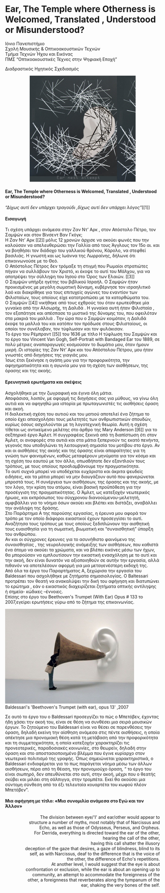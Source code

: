 # Ear, The Temple where Otherness is Welcomed, Τranslated , Understood or Misunderstood?

Ιόνιο Πανεπιστήμιο  
Σχολή Μουσικής & Οπτικοακουστικών Τεχνών  
Τμήμα Τεχνών Ήχου και  Εικόνας  
ΠΜΣ “Οπτικοακουστικές Τέχνες στην Ψηφιακή Εποχή”  

Διαδραστικός Ηχητικός Σχεδιασμός

<p align="center">
  <img width="345" height="345" src="./1earnest attempt.jpg">
  <h4>Ear,  The Temple where Otherness is Welcomed, Τranslated , Understood or Misunderstood?</h4>
</p>     
  
*“Δίχως αυτί δεν υπάρχει τραγούδι ,δίχως αυτί δεν υπάρχει λόγος”*[[1]] 

#### Εισαγωγή
Τι σχέση υπάρχει ανάμεσα στην Ζαν Ντ’ Αρκ , στον Απόστολο  Πέτρο, τον Σαμψών  και στον Βίνσεντ Βαν Γκόγκ;  
Η Ζαν Ντ’ Αρκ [[2]] μόλις 12 χρονών άρχισε να ακούει φωνές που την καλούσαν να απελευθερώσει  την Γαλλία από τους Άγγλους τον 15ο αι. και να βοηθήσει τον διάδοχο του γαλλικού θρόνου, Κάρολο, να στεφθεί βασιλιάς. Η γνωστή και ως Ιωάννα  της Λωρραίνης, δήλωνε ότι επικοινωνούσε με το Θεό.  
 Ο Απόστολος  Πέτρος δεν τρόμαξε τη στιγμή που  Ρωμαίοι στρατιώτες  πήγαν να  συλλάβουν τον Χριστό, κι έκοψε το αυτί του Μάλχου, για να αποτρέψει την σύλληψη του Ιησού  στο Όρος των Ελαιών. [[3]]  
 Ο Σαμψών υπήρξε ηγέτης του βιβλικού Ισραήλ. Ο Σαμψών ήταν προικισμένος με μεγάλη σωματική δύναμη,  κυβέρνησε τον ισραηλιτικό λαό και διακρίθηκε για τους επιτυχείς αγώνες του εναντίον των Φιλισταίων, τους οποίους είχε κατατροπώσει με τα κατορθώματα του.   
 Ο Σαμψών [[4]] νικήθηκε από τους εχθρούς του όταν ερωτεύθηκε μία γυναίκα από την Αλσωρήχ,  τη Δαλιδά . Η γυναίκα αυτή ήταν Φιλισταία , τον εξαπάτησε και απέσπασε το μυστικό της δύναμης του, που  οφειλόταν στα μακριά του μαλλιά . Την ώρα που ο Σαμψών κοιμόταν, η Δαλιδά έκοψε τα μαλλιά του και κατόπιν τον πρόδωσε στους Φιλισταίους, οι οποίοι τον συνέλαβαν, τον τύφλωσαν και τον φυλάκισαν.   
 Το έργο  του Ρέμπραντ [[5]] του 1636 με τίτλο Η τύφλωση του Σαμψών και το έργο του Vincent Van Gogh, Self-Portrait with Bandaged Ear του 1889, σε πολύ μέτριες αναπαραγωγές κοσμούσαν το δωμάτιο μου, όταν ήμουν μικρή .Οι ιστορίες της Ζαν Ντ’ Αρκ  και του Απόστολου Πέτρου, μου ήταν γνωστές από διηγήσεις  της γιαγιάς μου.   
 Ίσως έτσι ξεκίνησε η αγάπη μου για την προφορικότητα, την αφηγηματικότητα και η αγωνία μου  για τη σχέση των αισθήσεων, της όρασης και της ακοής.  
 
 #### Ερευνητικά ερωτήματα και σκέψεις  
 
 Ασχολήθηκα με την ζωγραφική και  έγινα όλη μάτια.  
 Αποφάσισα, λοιπόν, με αφορμή τις διηγήσεις σας για μύθους, να γίνω όλη αυτιά και να αφηγηθώ μια ιστορία με πρωταγωνιστές τις αισθήσεις όραση και ακοή.  
 Η διαλεκτική σχέση του αυτιού και του ματιού αποτελεί ένα ζήτημα το οποίο έχει απασχολήσει τους μελετητές των ανθρωπιστικών σπουδών, κυρίως όσους ασχολούνται με τη λογοτεχνική θεωρία. Αυτή η σχέση τίθεται ως αντικείμενο μελέτης στο άρθρο της Mary Anderson [[6]] για το σεξπηρικό έργο  Άμλετ. Η συγγραφέας ξεκινά από τη διαπίστωση ότι στον Άμλετ,  οι αναφορές στα αυτιά και στα μάτια ξεπερνούν τις εκατό πενήντα, γεγονός που υποδηλώνει τη λειτουργική σημασία του μοτίβου στο έργο. Αν και οι αισθήσεις της ακοής και της όρασης είναι απαραίτητες για τη γνώση των φαινομένων,  καθώς μεταφέρουν μηνύματα για τον κόσμο και τη σχέση του εαυτού με τον άλλο, οπωσδήποτε δεν εξαντλούν τους τρόπους, με τους οποίους προσλαμβάνουμε την πραγματικότητα.   
 Το αυτί συχνά μπορεί να υποδέχεται ευχάριστα και άκριτα ψευδείς ειδήσεις, και τα μάτια μπορεί να μην διαυγάζουν αυτό που φανερώνεται μπροστά τους. Η συνέργεια των αισθήσεων, της όρασης και της ακοής, με τον λόγο, την κρίση του ατόμου, είναι βασική προϋπόθεση για την προσέγγιση της πραγματικότητας. Ο Άμλετ, ως κατεξοχήν νεωτερικός ήρωας, και εκπρόσωπος του σύγχρονου διανοούμενου-μελετητή, αμφιβάλλει για το νόημα όσων ακούει και βλέπει και διστάζει, αναβάλλει την ανάληψη της δράσης.   
 Στο Παράρτημα Α της παρούσης εργασίας, η έρευνα μου αφορά τον τρόπο με τον οποίο  διάφοροι εικαστικοί έχουν προσεγγίσει το αυτί. Αναζήτησα τους τρόπους με τους οποίους  ξεδιπλώνουν την αισθητική τους ευαισθησία για τη σωματική, βιωματική και “συναισθητική” ύπαρξη του ανθρώπου.   
 Αν και οι σύγχρονες έρευνες για το ασυνήθιστο φαινόμενο της συναισθησίας , της νευρολογικής ανάμειξης των αισθήσεων, που καθιστά ένα άτομο να ακούει τα χρώματα, και να βλέπει εικόνες μέσω των ήχων, θα μπορούσαν να εμπλουτίσουν την εικαστική ενασχόληση με το αυτί και την ακοή, δεν είναι δυνατόν να αξιοποιηθούν σε αυτήν την εργασία, αλλά πιθανόν να αποτελέσουν αφορμή για μια μεταγενέστερη εκδοχή της.   
 Από όλα τα έργα του Παραρτήματος Α,  ξεχώρισα  την εργασία του Baldessari  που ασχολήθηκε με ζητήματα σημασιολογίας. Ο Baltessari προτρέπει τον θεατή να ανακαλύψει την δική του αφήγηση και διατυπώνει το ερώτημα , εάν ο εικαστικός διαχειρίζεται ζητήματα οπτικής αντίληψης ή σημεία- κώδικες –έννοιες.   
 Επίσης στο έργο του Beethoven's Trumpet (With Ear) Opus # 133 το 2007,εγείρει ερωτήσεις γύρω από το ζήτημα της επικοινωνίας.  
 
 
 ![Beethovens Trumpet](2_Beethovens_Trumpet.jpg)  
 Baldessari's 'Beethoven's Trumpet (with ear), opus 13' ,2007   
 
 
 
 Σε αυτό το έργο του ο Baldessari  προσεγγίζει το πώς ο Μπετόβεν, έχοντας ήδη χάσει την ακοή του, είναι σε θέση να συνθέσει μια σειρά μουσικών έργων. Το ζητούμενο του  Baldessari  είναι να θέσει σε παρενθέσεις την όραση, δηλαδή εκείνη την αίσθηση ανάμεσα στις πέντε αισθήσεις, η οποία απέκτησε μια προνομιακή θέση κατά τη μετάβαση από την προφορικότητα και τη συμμετοχικότητα, η οποία κατεξοχήν χαρακτηρίζει τις προνεοτερικές, παραδοσιακές κοινωνίες, στο θεωρείν, δηλαδή στην όραση και στο αποστασιοποιημένο βλέμμα που έγινε κυρίαρχο στον νεωτερικό πολιτισμό της γραφής.  Όπως σημειώνεται χαρακτηριστικά,  ο  Baldessari  ενδιαφέρεται για το πως παράγεται νόημα μέσω των άλλων αισθήσεων, πέρα από τη θέαση, την προνομιούχο όραση, “ το έργο του είναι σιωπηρό, δεν απευθύνεται στο αυτί, στην ακοή, μέχρι που ο θεατής σκύβει και μιλάει στη σάλπιγγα, στην τρομπέτα. Εκεί θα ακούσει  μια σύντομη σύνθεση από  τα έξι τελευταία κουαρτέτα του κωφού πλέον Μπετόβεν".
 
#### Μια αφήγηση με τίτλο: «Μια συνομιλία ανάμεσα στο Εγώ και τον Άλλον» 

<p align="right">
 The division between eye/'I' and ear/other would appear to <br/>
 structure a number of myths, most notably that of Narcissus and  <br/>
Echo, as well as those of Odysseus, Perseus, and Orpheus. <br/>
For Derrida, everything is directed toward the ear of the other, <br/>
 hearing the call of the other, <br/>
having this call shatter the illusory  <br/>
 deception of the gaze that desires, a gaze of blindness, blind to its  <br/>
 self, as with Narcissus, deaf to the difference that is the voice of <br/>
the other, the difference of Echo's repetitions. <br/>
          At another level, I would suggest that the eye is about <br/>
confrontation or exclusion, while the ear is about an opening up to <br/>
 community, an attempt to accommodate the foreignness of the <br/>
other, a foreignness that reverberates along the tympanum of the <br/>
 ear, shaking the very bones of the self. <br/>
</p>
